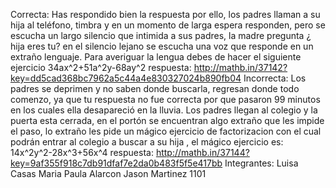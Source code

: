 Correcta:
Has respondido bien la respuesta por ello, los padres llaman a su hija al teléfono, timbra y en un momento de larga espera responden, pero se escucha un largo silencio que intimida a sus padres, la madre pregunta ¿ hija eres tu? en el silencio lejano se escucha una voz que responde en un extraño lenguaje. Para averiguar la lengua debes de hacer el siguiente ejercicio
34ax^2+51a^2y-68ay^2
respuesta:
http://mathb.in/37142?key=dd5cad368bc7962a5c44a4e830327024b890fb04
Incorrecta:
Los padres se deprimen y no saben donde buscarla, regresan donde todo comenzo, ya que tu respuesta no fue correcta por que pasaron 99 minutos en los cuales ella desapareció en la lluvia. Los padres llegan al colegio y la puerta esta cerrada, en el portón se encuentran algo extraño que les impide el paso, lo extraño les pide un mágico ejercicio de factorizacion con el cual podrán entrar al colegio a buscar a su hija , el mágico ejercicio es:
14x^2y^2-28x^3+56x^4
respuesta:
http://mathb.in/37144?key=9af355f918c7db91dfaf7e2da0b483f5f5e417bb
Integrantes:
Luisa Casas
Maria Paula Alarcon
Jason Martinez
1101
